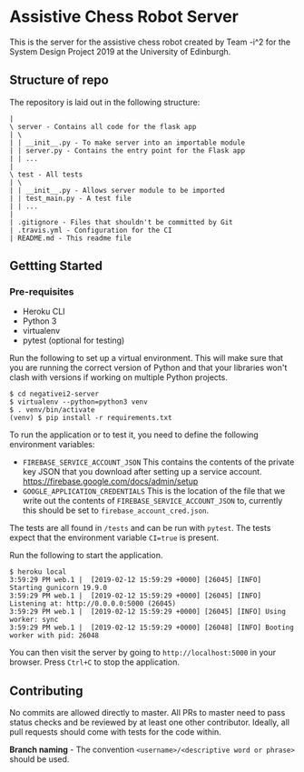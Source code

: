 # Assistive Chess Robot Server

This is the server for the assistive chess robot created by Team -i^2 for the System Design Project 2019 at the University of Edinburgh.

## Structure of repo

The repository is laid out in the following structure:

```
|
\ server - Contains all code for the flask app
| \
| | __init__.py - To make server into an importable module
| | server.py - Contains the entry point for the Flask app
| | ...
|
\ test - All tests
| \
| | __init__.py - Allows server module to be imported
| | test_main.py - A test file
| | ...
|
| .gitignore - Files that shouldn't be committed by Git
| .travis.yml - Configuration for the CI
| README.md - This readme file
```

## Gettting Started

### Pre-requisites

 - Heroku CLI
 - Python 3
 - virtualenv
 - pytest (optional for testing)

Run the following to set up a virtual environment. This will make sure that you are running the correct version of Python and that your libraries won't clash with versions if working on multiple Python projects.

```
$ cd negativei2-server
$ virtualenv --python=python3 venv
$ . venv/bin/activate
(venv) $ pip install -r requirements.txt
```

To run the application or to test it, you need to define the following environment variables:
 - `FIREBASE_SERVICE_ACCOUNT_JSON` This contains the contents of the private key JSON that you download after setting up a service account. https://firebase.google.com/docs/admin/setup
 - `GOOGLE_APPLICATION_CREDENTIALS` This is the location of the file that we write out the contents of `FIREBASE_SERVICE_ACCOUNT_JSON` to, currently this should be set to `firebase_account_cred.json`.

The tests are all found in `/tests` and can be run with `pytest`. The tests expect that the environment variable `CI=true` is present.

Run the following to start the application.

```
$ heroku local
3:59:29 PM web.1 |  [2019-02-12 15:59:29 +0000] [26045] [INFO] Starting gunicorn 19.9.0
3:59:29 PM web.1 |  [2019-02-12 15:59:29 +0000] [26045] [INFO] Listening at: http://0.0.0.0:5000 (26045)
3:59:29 PM web.1 |  [2019-02-12 15:59:29 +0000] [26045] [INFO] Using worker: sync
3:59:29 PM web.1 |  [2019-02-12 15:59:29 +0000] [26048] [INFO] Booting worker with pid: 26048
```

You can then visit the server by going to `http://localhost:5000` in your browser. Press `Ctrl+C` to stop the application.

## Contributing

No commits are allowed directly to master. All PRs to master need to pass status checks and be reviewed by at least one other contributor. Ideally, all pull requests should come with tests for the code within.

**Branch naming** - The convention `<username>/<descriptive word or phrase>` should be used.

